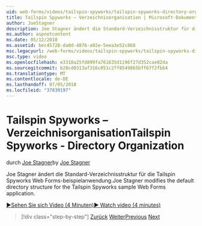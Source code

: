 ```yaml
---
uid: web-forms/videos/tailspin-spyworks/tailspin-spyworks-directory-organization
title: Tailspin Spyworks – Verzeichnisorganisation | Microsoft-Dokumentation
author: JoeStagner
description: Joe Stagner ändert die Standard-Verzeichnisstruktur für die Tailspin Spyworks Web Forms-beispielanwendung.
ms.author: aspnetcontent
ms.date: 05/12/2010
ms.assetid: bec45728-da0d-4876-a92e-5eea3e52c868
msc.legacyurl: /web-forms/videos/tailspin-spyworks/tailspin-spyworks-directory-organization
msc.type: video
ms.openlocfilehash: e3318a25fd899fa761635d1196f27d352cae02da
ms.sourcegitcommit: b28cd0313af316c051c2ff8549865bff67f2fbb4
ms.translationtype: MT
ms.contentlocale: de-DE
ms.lasthandoff: 07/05/2018
ms.locfileid: "37839197"
---
```

<a name="tailspin-spyworks---directory-organization"></a><span data-ttu-id="8698a-103">Tailspin Spyworks – Verzeichnisorganisation</span><span class="sxs-lookup"><span data-stu-id="8698a-103">Tailspin Spyworks - Directory Organization</span></span>
====================
<span data-ttu-id="8698a-104">durch [Joe Stagner](https://github.com/JoeStagner)</span><span class="sxs-lookup"><span data-stu-id="8698a-104">by [Joe Stagner](https://github.com/JoeStagner)</span></span>

<span data-ttu-id="8698a-105">Joe Stagner ändert die Standard-Verzeichnisstruktur für die Tailspin Spyworks Web Forms-beispielanwendung.</span><span class="sxs-lookup"><span data-stu-id="8698a-105">Joe Stagner modifies the default directory structure for the Tailspin Spyworks sample Web Forms application.</span></span>

[<span data-ttu-id="8698a-106">&#9654;Sehen Sie sich Video (4 Minuten)</span><span class="sxs-lookup"><span data-stu-id="8698a-106">&#9654; Watch video (4 minutes)</span></span>](https://channel9.msdn.com/Blogs/ASP-NET-Site-Videos/tailspin-spyworks-directory-organization)

> [!div class="step-by-step"]
> <span data-ttu-id="8698a-107">[Zurück](tailspin-spyworks-intro-ui-and-edm.md)
> [Weiter](tailspin-spyworks-category-menu.md)</span><span class="sxs-lookup"><span data-stu-id="8698a-107">[Previous](tailspin-spyworks-intro-ui-and-edm.md)
[Next](tailspin-spyworks-category-menu.md)</span></span>
